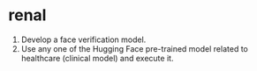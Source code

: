 # renal
1.	Develop a face verification model.
2.	Use any one of the Hugging Face pre-trained model related to healthcare (clinical model) and execute it.
